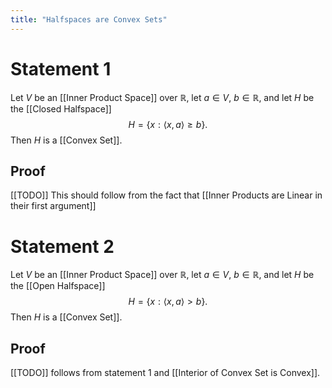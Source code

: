 ```yaml
---
title: "Halfspaces are Convex Sets"
---
```


# Statement 1
Let $V$ be an [[Inner Product Space]] over $\mathbb{R}$, let $a \in V$, $b \in \mathbb{R}$, and let $H$ be the [[Closed Halfspace]] $$H = \{x : \langle x, a \rangle \geq b\}.$$ Then $H$ is a [[Convex Set]].

## Proof
[[TODO]] This should follow from the fact that [[Inner Products are Linear in their first argument]]

# Statement 2
Let $V$ be an [[Inner Product Space]] over $\mathbb{R}$, let $a \in V$, $b \in \mathbb{R}$, and let $H$ be the [[Open Halfspace]] $$H = \{x : \langle x, a \rangle > b\}.$$ Then $H$ is a [[Convex Set]].

## Proof
[[TODO]] follows from statement 1 and [[Interior of Convex Set is Convex]].